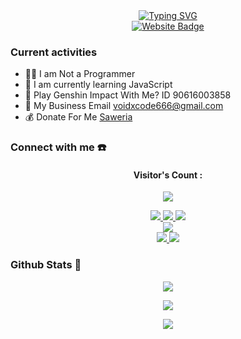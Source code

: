 <div align="center">
    <a href="https://www.youtube.com/@Dyvillexz">
        <img src="https://readme-typing-svg.herokuapp.com?font=ShadowsIntoLightsize=50&duration=5500&color=f70787&background=FF673200&center=true&vCenter=true&lines=Hello,+I+am+Nazedev;Welcome+to+my+GitHub+😊" alt="Typing SVG" />
    </a>
</div>

<div align="center">
    <a href="https://naze.biz.id">
        <img src="https://img.shields.io/badge/Naze%20Api-ff5722?style=for-the-badge&logo=google-chrome&logoColor=white" alt="Website Badge" />
    </a>
</div>

### Current activities 
- 👨‍💻 I am Not a Programmer
- 🌱 I am currently learning JavaScript
- 🎯 Play Genshin Impact With Me? ID 90616003858
- 📧 My Business Email voidxcode666@gmail.com
- 💰 Donate For Me [Saweria](https://saweria) 


### Connect with me ☎️
<h4 align="center">Visitor's Count :</h4>
<p align="center"><img src="https://count.getloli.com/get/@nazedev-github-readme?theme=rule34" /></p>
<p align="center">
  <a href="https://instagram.com/naze_dev"><img src="https://img.shields.io/badge/Instagram-E4405F?style=for-the-badge&logo=instagram&logoColor=white"/> 
  <a href="https://wa.me/message/NWL4BNB6JPN3H1"><img src="https://img.shields.io/badge/WhatsApp-25D366?style=for-the-badge&logo=whatsapp&logoColor=white" />
  <a href="https://t.me/nazedev"><img src="https://img.shields.io/badge/Telegram-%230088cc.svg?&style=for-the-badge&logo=telegram&logoColor=white" /> <br>
  <a href="https://youtube.com/c/Nazedev"><img src="https://img.shields.io/badge/YouTube-Naze -ff0000?style=for-the-badge&logo=youtube&logoColor=ff0000&link=https://youtube.com/@Nazedev" /><br>
  <a href="https://github.com/nazedev"><img src="https://img.shields.io/badge/-GitHub-black?style=flat-square&logo=github" /> 
  <a href="https://youtube.com/channel/UCl77jQD3nSFp__z1oRxm-fA"><img src="https://img.shields.io/youtube/channel/subscribers/UCl77jQD3nSFp__z1oRxm-fA?style=social" /> <br>
  <a name=nazedev&label=VIEWS&style=flat-square&color=orange" />
</p>

### Github Stats 🚀

<p align="center"><a href="https://github.com/nazedev"><img src="https://github-readme-stats.vercel.app/api?username=nazedev&show_icons=true&theme=chartreuse-dark"></a></p>
<p align="center"><a href="https://github.com/nazedev"><img src="https://streak-stats.demolab.com/?user=nasedev&theme=chartreuse-dark"></a></p>
<p align="center"><a href="https://github.com/nazedev"><img src="https://github-readme-stats.vercel.app/api/top-langs/?username=nazedev&theme=chartreuse-dark&layout=compact"></a></p> 

